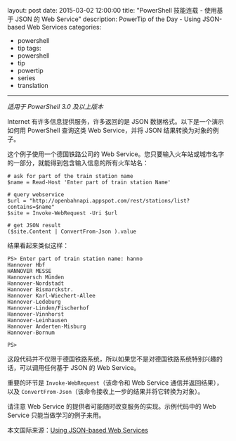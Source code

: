 ﻿layout: post
date: 2015-03-02 12:00:00
title: "PowerShell 技能连载 - 使用基于 JSON 的 Web Service"
description: PowerTip of the Day - Using JSON-based Web Services
categories:
- powershell
- tip
tags:
- powershell
- tip
- powertip
- series
- translation
---
_适用于 PowerShell 3.0 及以上版本_

Internet 有许多信息提供服务，许多返回的是 JSON 数据格式。以下是一个演示如何用 PowerShell 查询这类 Web Service，并将 JSON 结果转换为对象的例子。

这个例子使用一个德国铁路公司的 Web Service。您只要输入火车站或城市名字的一部分，就能得到包含输入信息的所有火车站名：

    # ask for part of the train station name
    $name = Read-Host 'Enter part of train station Name'
    
    # query webservice
    $url = "http://openbahnapi.appspot.com/rest/stations/list?contains=$name"
    $site = Invoke-WebRequest -Uri $url
    
    # get JSON result
    ($site.Content | ConvertFrom-Json ).value

结果看起来类似这样：

    PS> Enter part of train station name: hanno
    Hannover Hbf
    HANNOVER MESSE
    Hannoversch Münden
    Hannover-Nordstadt
    Hannover Bismarckstr.
    Hannover Karl-Wiechert-Allee
    Hannover-Ledeburg
    Hannover-Linden/Fischerhof
    Hannover-Vinnhorst
    Hannover-Leinhausen
    Hannover Anderten-Misburg
    Hannover-Bornum
    
    PS>  

这段代码并不仅限于德国铁路系统，所以如果您不是对德国铁路系统特别兴趣的话，可以调用任何基于 JSON 的 Web Service。

重要的环节是 `Invoke-WebRequest`（该命令和 Web Service 通信并返回结果），以及 `ConvertFrom-Json`（该命令接收上一步的结果并将它转换为对象）。

请注意 Web Service 的提供者可能随时改变服务的实现。示例代码中的 Web Service 只能当做学习的例子来用。

<!--more-->
本文国际来源：[Using JSON-based Web Services](http://powershell.com/cs/blogs/tips/archive/2015/03/02/using-json-based-web-services.aspx)
